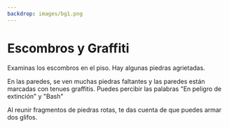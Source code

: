 ```yaml
---
backdrop: images/bg1.png
---
```


# Escombros y Graffiti

Examinas los escombros en el piso. Hay algunas piedras agrietadas.

En las paredes, se ven muchas piedras faltantes y las paredes están marcadas con tenues graffitis. Puedes percibir las palabras "En peligro de extinción" y "Bash"

Al reunir fragmentos de piedras rotas, te das cuenta de que puedes armar dos glifos.

<Page url="10" instructions="" condition="none" action="Seguir" />
